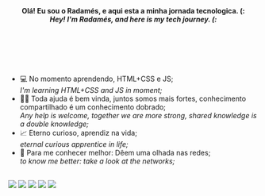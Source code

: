 <header>
 <b>Olá! Eu sou o Radamés, e aqui esta a minha jornada tecnologica. (:</b>
  <br>
   <b><i>Hey! I'm Radamés, and here is my tech journey. (:</b></i>
 </header>
<br>

##

- 💻 No momento aprendendo, HTML+CSS e JS;<br>
     *I'm learning HTML+CSS and JS in moment;*
- 💪🏾 Toda ajuda é bem vinda, juntos somos mais fortes, conhecimento compartilhado é um conhecimento dobrado;<br>
     *Any help is welcome, together we are more strong, shared knowledge is a double knowledge;*
- 📈 Eterno curioso, aprendiz na vida;<br>
     *eternal curious apprentice in life;*
- 🔻 Para me conhecer melhor: Dêem uma olhada nas redes;<br>
     *to know me better: take a look at the networks;*
     
##
 
<div> 
  <a href="https://www.instagram.com/_radz/" target="_blank"><img src="https://img.shields.io/badge/-Instagram-%23E4405F?style=for-the-badge&logo=instagram&logoColor=white" target="_blank"></a>
 	<a href="https://www.twitch.tv/radzon3" target="_blank"><img src="https://img.shields.io/badge/Twitch-9146FF?style=for-the-badge&logo=twitch&logoColor=white" target="_blank"></a>
  <a href = "mailto:rbovo.a1@gmail.com"><img src="https://img.shields.io/badge/-Gmail-%23333?style=for-the-badge&logo=gmail&logoColor=white" target="_blank"></a>
  <a href="https://www.linkedin.com/in/radam%C3%A9s-bovo-albino-53488a164/" target="_blank"><img src="https://img.shields.io/badge/-LinkedIn-%230077B5?style=for-the-badge&logo=linkedin&logoColor=white" target="_blank"></a>
  <a href="https://steamcommunity.com/id/radzone/"><img src="https://img.shields.io/badge/Steam-000000?style=for-the-badge&logo=steam&logoColor=white" target="_blank"></a>
</div>
